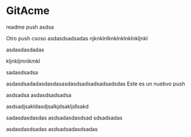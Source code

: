 # GitAcme
readme push
asdsa

Otro push
csoso
asdasdsadsadas
njknklnlknklnklnklnkljnkl

asdasdasdadas

kljnkljmnlkmkl


sadasdsadsa

asdasdsadadasdasdasasdasdsadsadsadsadsdas
Este es un nuebvo push

asdsadsa
asdasdsadsadsa

asdsadjsakldasdjsalkjdsakljdlsakd


sadasdasdasdas
asdsadasdasdsad
sdsadsadas

asdasdasdsadas
asdsadsadasdsadas
